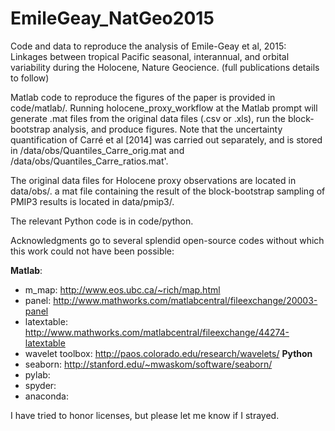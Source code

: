 # EmileGeay_NatGeo2015
Code and data to reproduce the analysis of Emile-Geay et al, 2015: Linkages between tropical Pacific seasonal, interannual, and orbital variability during the Holocene, Nature Geocience.
(full publications details to follow)

Matlab code to reproduce the figures of the paper is provided in code/matlab/.
Running holocene_proxy_workflow at the Matlab prompt will generate .mat files from the original data files (.csv or .xls), run the block-bootstrap analysis, and produce figures. Note that the uncertainty quantification of Carré et al [2014] was carried out separately, and is stored in /data/obs/Quantiles_Carre_orig.mat and /data/obs/Quantiles_Carre_ratios.mat'.

The original data files for Holocene proxy observations are located in data/obs/.
a mat file containing the result of the block-bootstrap sampling of PMIP3 results is located in data/pmip3/.  

The relevant Python code is in code/python.

Acknowledgments go to several splendid open-source codes without which this work could not have been possible:

**Matlab**:
- m_map: http://www.eos.ubc.ca/~rich/map.html
- panel: http://www.mathworks.com/matlabcentral/fileexchange/20003-panel
- latextable: http://www.mathworks.com/matlabcentral/fileexchange/44274-latextable
- wavelet toolbox: http://paos.colorado.edu/research/wavelets/
**Python**
- seaborn: http://stanford.edu/~mwaskom/software/seaborn/
- pylab:
- spyder:
- anaconda:  

I have tried to honor licenses, but please let me know if I strayed.
